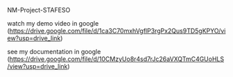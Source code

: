 NM-Project-STAFESO 

watch my demo video in google (https://drive.google.com/file/d/1ca3C70mxhVgflP3rgPx2Qus9TD5gKPYO/view?usp=drive_link)

see my documentation in google (https://drive.google.com/file/d/10CMzyUo8r4sd7rJc26aVXQTmC4GUoHLS/view?usp=drive_link)
